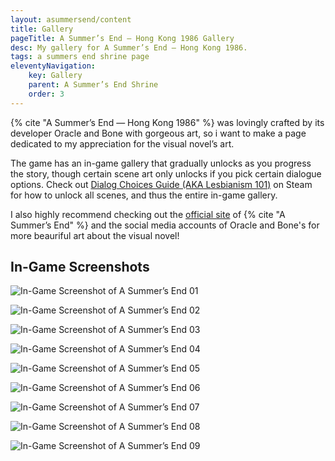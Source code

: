```yaml
---
layout: asummersend/content
title: Gallery
pageTitle: A Summer’s End — Hong Kong 1986 Gallery
desc: My gallery for A Summer’s End — Hong Kong 1986.
tags: a summers end shrine page
eleventyNavigation:
    key: Gallery
    parent: A Summer’s End Shrine
    order: 3
---
```


{% cite "A Summer’s End — Hong Kong 1986" %} was lovingly crafted by its developer Oracle and Bone with gorgeous art, so i want to make a page dedicated to my appreciation for the visual novel’s art.

The game has an in-game gallery that gradually unlocks as you progress the story, though certain scene art only unlocks if you pick certain dialogue options. Check out [Dialog Choices Guide (AKA Lesbianism 101)](https://steamcommunity.com/sharedfiles/filedetails/?id=2072736837) on Steam for how to unlock all scenes, and thus the entire in-game gallery.

I also highly recommend checking out the [official site](https://www.asummersend.com/) of {% cite "A Summer’s End" %} and the social media accounts of Oracle and Bone's for more beauriful art about the visual novel!

## In-Game Screenshots

![In-Game Screenshot of A Summer’s End 01](/assets/shrines/asummersend/screenshots/ASE-Screenshot-01.png)

![In-Game Screenshot of A Summer’s End 02](/assets/shrines/asummersend/screenshots/ASE-Screenshot-02.png)

![In-Game Screenshot of A Summer’s End 03](/assets/shrines/asummersend/screenshots/ASE-Screenshot-03.png)

![In-Game Screenshot of A Summer’s End 04](/assets/shrines/asummersend/screenshots/ASE-Screenshot-04.png)

![In-Game Screenshot of A Summer’s End 05](/assets/shrines/asummersend/screenshots/ASE-Screenshot-05.png)

![In-Game Screenshot of A Summer’s End 06](/assets/shrines/asummersend/screenshots/ASE-Screenshot-06.png)

![In-Game Screenshot of A Summer’s End 07](/assets/shrines/asummersend/screenshots/ASE-Screenshot-07.png)

![In-Game Screenshot of A Summer’s End 08](/assets/shrines/asummersend/screenshots/ASE-Screenshot-08.png)

![In-Game Screenshot of A Summer’s End 09](/assets/shrines/asummersend/screenshots/ASE-Screenshot-09.png)